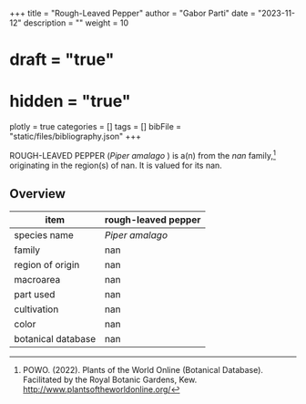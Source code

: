 +++
title = "Rough-Leaved Pepper"
author = "Gabor Parti"
date = "2023-11-12"
description = ""
weight = 10
# draft = "true"
# hidden = "true"
plotly = true
categories = []
tags = []
bibFile = "static/files/bibliography.json"
+++

ROUGH-LEAVED PEPPER (*Piper amalago* ) is a(n)   from the *nan* family,[^powo] originating in the region(s) of nan. It is valued for its nan.

[^powo]: POWO. (2022). Plants of the World Online (Botanical Database). Facilitated by the Royal Botanic Gardens, Kew. http://www.plantsoftheworldonline.org/

## Overview

|       item       |rough-leaved pepper|
|------------------|-------------------|
|   species name   |  *Piper amalago*  |
|      family      |        nan        |
| region of origin |        nan        |
|     macroarea    |        nan        |
|     part used    |        nan        |
|    cultivation   |        nan        |
|       color      |        nan        |
|botanical database|        nan        |





